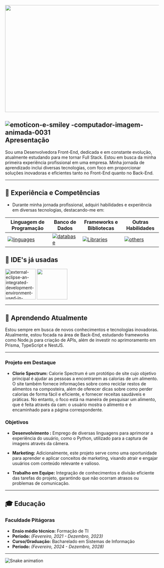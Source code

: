 
<!-- Banner usado -->

<img width="1000" height="350" src="https://media.discordapp.net/attachments/1249946367632347207/1417172107967729716/download.gif?ex=68c983e0&is=68c83260&hm=e2cae01abb5b57241f1dc3af2e02c0a65663a5caf37130d586239758bad728ff&=&width=1600&height=700"/>

<!-- Apresentação -->

## <img src="https://www.imagensanimadas.com/data/media/318/emoticon-e-smiley-computador-imagem-animada-0031.gif" border="0" alt="emoticon-e-smiley -computador-imagem-animada-0031"/></a>  Apresentação

Sou uma Desenvolvedora Front-End, dedicada e em constante evolução, atualmente estudando para me tornar Full Stack. Estou em busca da minha primeira experiência profissional em uma empresa. Minha jornada de aprendizado inclui diversas tecnologias, com foco em proporcionar soluções inovadoras e eficientes tanto no Front-End quanto no Back-End.
          
---

<!--  -->

## 🔖 Experiência e Competências
- Durante minha jornada profissional, adquiri habilidades e experiência em diversas tecnologias, destacando-me em:
  
  
| **Linguagem de Programação** | **Banco de Dados** | **Frameworks e Bibliotecas** | **Outras Habilidades** |
| ------------------------------ | -------------------- | ----------------------------- | ---------------------- |
| [![linguages](https://skillicons.dev/icons?i=javascript,ts,php)](https://skillicons.dev) | [![database](https://skillicons.dev/icons?i=mysql,postgres,sqlite&theme=dark)](https://skillicons.dev) | [![Libraries](https://skillicons.dev/icons?i=nodejs,react,tailwind,bootstrap)](https://skillicons.dev) | [![others](https://skillicons.dev/icons?i=git,figma,postman,discordjs)](https://skillicons.dev) |

<!-- Ides usadas -->

## 🎈 IDE's já usadas
<img width="100" height="100" src="https://img.icons8.com/external-tal-revivo-color-tal-revivo/100/external-eclipse-an-integrated-development-environment-used-in-computer-programming-logo-color-tal-revivo.png" alt="external-eclipse-an-integrated-development-environment-used-in-computer-programming-logo-color-tal-revivo"/> <img width="100" height="100" src="https://cdn.jsdelivr.net/gh/devicons/devicon/icons/vscode/vscode-original-wordmark.svg" width="100" /> 

---

<!-- Apresentação  -->

## 📑 Aprendendo Atualmente

Estou sempre em busca de novos conhecimentos e tecnologias inovadoras. Atualmente, estou focada na área de Back-End, estudando frameworks como Node.js para criação de APIs, além de investir no aprimoramento em Prisma, TypeScript e NestJS.

---

<!-- Projetos  -->

### Projeto em Destaque

- **Clorie Spectrum:**
Calorie Spectrum é um protótipo de site cujo objetivo principal é ajudar as pessoas a encontrarem as calorias de um alimento. O site também fornece informações sobre como reciclar restos de alimentos na composteira, além de oferecer dicas sobre como perder calorias de forma fácil e eficiente, e fornecer receitas saudáveis e práticas. No entanto, o foco está na maneira de pesquisar um alimento, que é feita através da cam: o usuário mostra o alimento e é encaminhado para a página correspondente.

### Objetivos 

- **Desenvolvimento :** Emprego de diversas linguagens para aprimorar a experiência do usuário, como o Python, utilizado para a captura de imagens através da câmera.

- **Marketing:** Adicionalmente, este projeto serve como uma oportunidade para aprender e aplicar conceitos de marketing, visando atrair e engajar usuários com conteúdo relevante e valioso.

- **Trabalho em Equipe:** Integração de conhecimentos e divisão eficiente das tarefas do projeto, garantindo que não ocorram atrasos ou problemas de comunicação.

---

<!-- Formações -->

## 🎓 Educação

### Faculdade Pitágoras

- **Ensio médio técnico:** Formação de TI
- **Período:** *(Fevereiro, 2021 - Dezembro, 2023)*
- **Curso/Graduação:** Bacharelado em Sistemas de Informação
- **Período:** *(Fevereiro, 2024 - Dezembro, 2028)*

---

<!-- Cobrinha  -->

 ![Snake animation](https://github.com/danielbped/danielbped/blob/output/github-contribution-grid-snake.svg)

